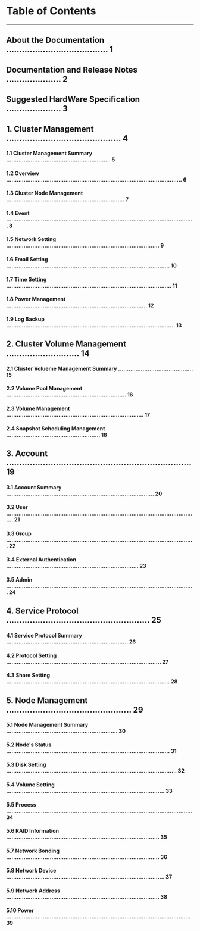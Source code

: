 # Table of Contents
---
 
## About the Documentation ....................................... 1
## Documentation and Release Notes  ..................... 2
## Suggested HardWare Specification ..................... 3
## 1. Cluster Management ............................................ 4
#### 1.1 Cluster Management Summary ............................................................ 5
#### 1.2 Overview ..................................................................................................... 6
#### 1.3 Cluster Node Management .................................................................... 7
#### 1.4 Event ............................................................................................................ 8
#### 1.5 Network Setting ........................................................................................ 9
#### 1.6 Email Setting .............................................................................................. 10
#### 1.7 Time Setting ............................................................................................... 11
#### 1.8 Power Management ................................................................................. 12
#### 1.9 Log Backup ................................................................................................. 13
## 2. Cluster Volume Management ............................ 14
#### 2.1 Cluster Volueme Management Summary ........................................... 15
#### 2.2 Volume Pool Management ..................................................................... 16
#### 2.3 Volume Management ............................................................................... 17
#### 2.4 Snapshot Scheduling Management ...................................................... 18
## 3. Account ....................................................................... 19
#### 3.1 Account Summary ..................................................................................... 20
#### 3.2 User ............................................................................................................... 21
#### 3.3 Group ............................................................................................................ 22
#### 3.4 External Authentication ............................................................................ 23
#### 3.5 Admin ............................................................................................................ 24
## 4. Service Protocol ....................................................... 25
#### 4.1 Service Protocol Summary ...................................................................... 26
#### 4.2 Protocol Setting ......................................................................................... 27
#### 4.3 Share Setting .............................................................................................. 28
## 5. Node Management ................................................ 29
#### 5.1 Node Management Summary ................................................................ 30
#### 5.2 Node's Status .............................................................................................. 31
#### 5.3 Disk Setting .................................................................................................. 32
#### 5.4 Volume Setting ........................................................................................... 33
#### 5.5 Process ........................................................................................................... 34
#### 5.6 RAID Information ........................................................................................ 35
#### 5.7 Network Bonding ........................................................................................ 36
#### 5.8 Network Device ........................................................................................... 37
#### 5.9 Network Address ........................................................................................ 38
#### 5.10 Power .......................................................................................................... 39